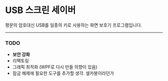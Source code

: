 # USB 스크린 세이버
평문의 암호대신 USB를 일종의 키로 사용하는 화면 보호기 프로그램입니다.

------

### **TODO**
- **보안 강화**
- 리팩토링
- 그래픽 최적화 (WPF로 다시 만들 의향이 있음)
- 잠금 해제에 필요한 도구를 추가할 생각. 셀카봉이라던가
